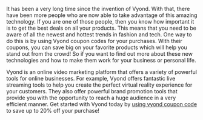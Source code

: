 It has been a very long time since the invention of Vyond. With that, there have been more people who are now able to take advantage of this amazing technology. If you are one of those people, then you know how important it is to get the best deals on all your products. This means that you need to be aware of all the newest and hottest trends in fashion and tech. One way to do this is by using Vyond coupon codes for your purchases. With their coupons, you can save big on your favorite products which will help you stand out from the crowd! So if you want to find out more about these new technologies and how to make them work for your business or personal life.

Vyond is an online video marketing platform that offers a variety of powerful tools for online businesses. For example, Vyond offers fantastic live streaming tools to help you create the perfect virtual reality experience for your customers. They also offer powerful brand promotion tools that provide you with the opportunity to reach a huge audience in a very efficient manner. Get started with Vyond today by <a href="https://bestcoupon.store/coupons/vyond-coupon-code/">using vyond coupon code</a>
 to save up to 20% off your purchase!
